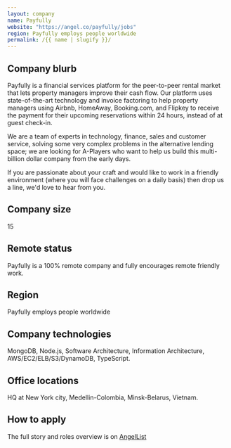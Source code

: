 ```yaml
---
layout: company
name: Payfully
website: "https://angel.co/payfully/jobs"
region: Payfully employs people worldwide
permalink: /{{ name | slugify }}/
---
```


## Company blurb

Payfully is a financial services platform for the peer-to-peer rental market that lets property managers improve their cash flow. Our platform uses state-of-the-art technology and invoice factoring to help property managers using Airbnb, HomeAway, Booking.com, and Flipkey to receive the payment for their upcoming reservations within 24 hours, instead of at guest check-in.

We are a team of experts in technology, finance, sales and customer service, solving some very complex problems in the alternative lending space; we are looking for A-Players who want to help us build this multi-billion dollar company from the early days.

If you are passionate about your craft and would like to work in a friendly environment (where you will face challenges on a daily basis) then drop us a line, we'd love to hear from you.

## Company size

15

## Remote status

Payfully is a 100% remote company and fully encourages remote friendly work.

## Region

Payfully employs people worldwide

## Company technologies

MongoDB, Node.js, Software Architecture, Information Architecture, AWS/EC2/ELB/S3/DynamoDB, TypeScript.

## Office locations

HQ at New York city, Medellin-Colombia, Minsk-Belarus, Vietnam.

## How to apply

The full story and roles overview is on [AngelList](https://angel.co/payfully/jobs/)